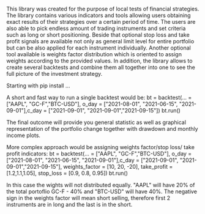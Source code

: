 This library was created for the purpose of local tests of financial strategies. The library contains various indicators and tools 
allowing users obtaining exact results of their strategies over a certain period of time. The users are also able to pick 
endless amount of trading instruments and set criteria such as long or short positioning. Beside that optional stop loss and take profit
signals are available not only as general limit level for entire portfolio but can be also applied for each instrument individually.
Another optional tool available is weights factor distribution which is oriented to assign weights according to the provided values. 
In addition, the library allows to create several backtests and combine them all together into one to see the full picture of the investment 
strategy.

Starting with
pip install ...

A short and fast way to run a single backtest would be:
bt = backtest(... = ["AAPL", "GC-F","BTC-USD"], o_day = ["2021-08-01", "2021-06-15", "2021-09-01"],c_day =  ["2021-09-01", "2021-09-01","2021-09-15"])
bt.run()

The final outcome will provide you general statistic as well as graphical representation of the portfolio change together with
drawdown and monthly income plots.

More complex approach would be assigning weights factor/stop loss/ take profit indicators:
bt = backtest(... = ["AAPL", "GC-F","BTC-USD"], o_day = ["2021-08-01", "2021-06-15", "2021-09-01"],c_day =  ["2021-09-01", "2021-09-01","2021-09-15"],
weights_factor = [10, 20, -20], take_profit = [1.2,1.1,1.05], stop_loss = [0.9, 0.8, 0.95])
bt.run()

In this case the wights will not distributed equally. "AAPL"  will have 20% of the total portoflio GC-F - 40% and 
"BTC-USD" will have 40%. The negative sign in the weights factor will mean short selling, therefore first 2 instruments are in long and 
the last is in the short.


